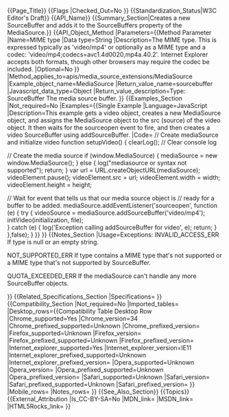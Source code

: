 {{Page_Title}}
{{Flags
|Checked_Out=No
}}
{{Standardization_Status|W3C Editor's Draft}}
{{API_Name}}
{{Summary_Section|Creates a new SourceBuffer and adds it to the SourceBuffers property of the MediaSource.}}
{{API_Object_Method
|Parameters={{Method Parameter
|Name=MIME type
|Data type=String
|Description=The MIME type. This is expressed typically as 'video/mp4' or optionally as a MIME type and a codec: 'video/mp4;codecs=avc1.4d0020,mp4a.40.2'. Internet Explorer accepts both formats, though other browsers may require the codec be included.
|Optional=No
}}
|Method_applies_to=apis/media_source_extensions/MediaSource
|Example_object_name=MediaSource
|Return_value_name=sourcebuffer
|Javascript_data_type=Object
|Return_value_description=Type: SourceBuffer
The media source buffer.
}}
{{Examples_Section
|Not_required=No
|Examples={{Single Example
|Language=JavaScript
|Description=This example gets a video object, creates a new MediaSource object, and assigns the MediaSource object to the src (source) of the video object. It then waits for the sourceopen event to fire, and then creates a video SourceBuffer using addSourceBuffer.
|Code=<syntaxhighlight>
// Create mediaSource and initialize video 
function setupVideo() {
  clearLog(); // Clear console log

  //  Create the media source 
  if (window.MediaSource) {
    mediaSource = new window.MediaSource();
   } else {
    log("mediasource or syntax not supported");
    return;
  }
  var url = URL.createObjectURL(mediaSource);
  videoElement.pause();
  videoElement.src = url;
  videoElement.width = width;
  videoElement.height = height;

  // Wait for event that tells us that our media source object is 
  //   ready for a buffer to be added.
  mediaSource.addEventListener('sourceopen', function (e) {
    try {
      videoSource = mediaSource.addSourceBuffer('video/mp4');
      initVideo(initialization, file);           
    } catch (e) {
      log('Exception calling addSourceBuffer for video', e);
      return;
    }
  },false);
}</syntaxhighlight>
}}
}}
{{Notes_Section
|Usage=Exceptions:
INVALID_ACCESS_ERR  If type is null or an empty string.
 
NOT_SUPPORTED_ERR  If type contains a MIME type that's not supported or a MIME type that's not supported by SourceBuffer.
 
QUOTA_EXCEEDED_ERR  If the mediaSource can't handle any more SourceBuffer objects.
 

}}
{{Related_Specifications_Section
|Specifications=
}}
{{Compatibility_Section
|Not_required=No
|Imported_tables=
|Desktop_rows={{Compatibility Table Desktop Row
|Chrome_supported=Yes
|Chrome_version=34
|Chrome_prefixed_supported=Unknown
|Chrome_prefixed_version=
|Firefox_supported=Unknown
|Firefox_version=
|Firefox_prefixed_supported=Unknown
|Firefox_prefixed_version=
|Internet_explorer_supported=Yes
|Internet_explorer_version=IE11
|Internet_explorer_prefixed_supported=Unknown
|Internet_explorer_prefixed_version=
|Opera_supported=Unknown
|Opera_version=
|Opera_prefixed_supported=Unknown
|Opera_prefixed_version=
|Safari_supported=Unknown
|Safari_version=
|Safari_prefixed_supported=Unknown
|Safari_prefixed_version=
}}
|Mobile_rows=
|Notes_rows=
}}
{{See_Also_Section}}
{{Topics}}
{{External_Attribution
|Is_CC-BY-SA=No
|MDN_link=
|MSDN_link=
|HTML5Rocks_link=
}}